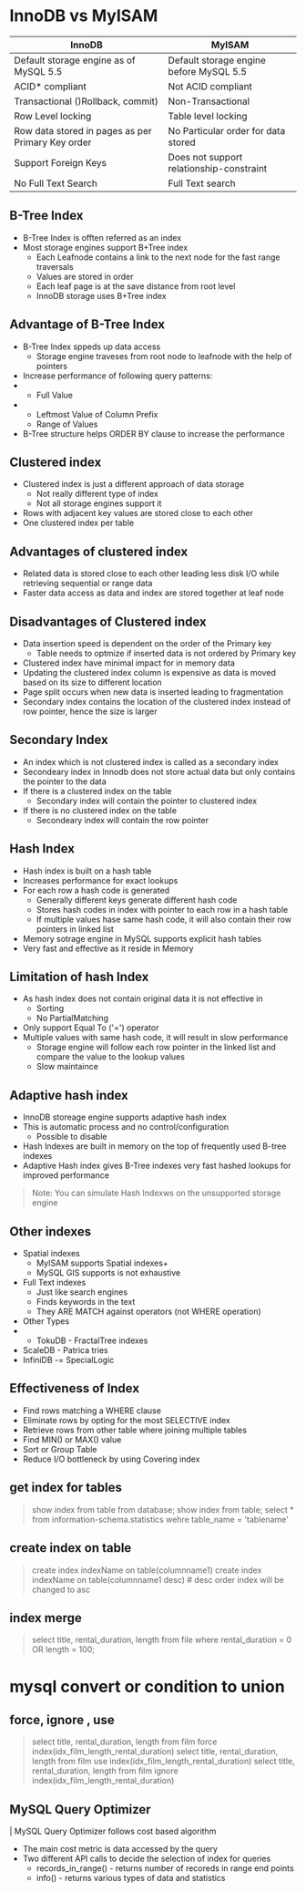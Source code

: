 
# InnoDB vs MyISAM

| InnoDB  |  MyISAM  | 
| ----- |  ------  |
| Default storage engine as of MySQL 5.5 | Default storage engine before MySQL 5.5
| ACID* compliant | Not ACID compliant  | 
| Transactional ()Rollback, commit)  | Non-Transactional | 
| Row Level locking | Table level locking | 
| Row data stored in pages as per Primary Key order | No Particular order for data stored |
| Support Foreign Keys | Does not support relationship-constraint | 
| No Full Text Search | Full Text search |

## B-Tree Index

+ B-Tree Index is offten referred as an index
+ Most storage engines support B+Tree index
  + Each Leafnode contains a link to the next node for the fast range traversals
  + Values are stored in order
  + Each leaf page is at the save distance from root level
  + InnoDB storage uses B+Tree index


## Advantage of B-Tree Index

+ B-Tree Index sppeds up data access
  + Storage engine traveses from root node to leafnode with the help of pointers
+ Increase performance of following query patterns:
+   + Full Value
+   + Leftmost Value of Column Prefix
    + Range of Values
+ B-Tree structure helps ORDER BY clause to increase the performance


## Clustered index

+ Clustered index is just a different approach of data storage
  + Not really different type of index
  + Not all storage engines support it
+ Rows with adjacent key values are stored close to each other
+ One clustered index per table


## Advantages of clustered index

+ Related data is stored close to each other leading less disk I/O while retrieving sequential or range data
+ Faster data access as data and index are stored together at leaf node


## Disadvantages of Clustered index

+ Data insertion speed is dependent on the order of the Primary key
  + Table needs to optmize if inserted data is not ordered by Primary key
+ Clustered index have minimal impact for in memory data
+ Updating the clustered index column is expensive as data is moved based on its size to different location
+ Page split occurs when new data is inserted leading to fragmentation
+ Secondary index contains the location of the clustered index instead of row pointer, hence the size is larger

## Secondary Index

+ An index which is not clustered index is called as a secondary index
+ Secondeary index in Innodb does not store actual data but only contains the pointer to the data
+ If there is a clustered index on the table
  + Secondary index will contain the pointer to clustered index
+ If there is no clustered index on the table
  + Secondeary index will contain the row pointer

## Hash Index

+ Hash index is built on a hash table
+ Increases performance for exact lookups
+ For each row a hash code is generated
  + Generally different keys generate different hash code
  + Stores hash codes in index with pointer to each row in a hash table
  + If multiple values hase same hash code, it will also contain their row pointers in linked list
+ Memory sotrage engine in MySQL supports explicit hash tables
+ Very fast and effective as it reside in Memory


## Limitation of hash Index

+ As hash index does not contain original data it is not effective in 
  + Sorting
  + No PartialMatching
+ Only support Equal To ('=') operator
+ Multiple values with same hash code, it will result in slow performance
  + Storage engine will follow each row pointer in the linked list and compare the value to the lookup values
  + Slow maintaince


## Adaptive hash index

+ InnoDB storeage engine supports  adaptive hash index
+ This is automatic process and no control/configuration
  + Possible to disable
+ Hash Indexes are built in memory on the top of frequently used B-tree indexes
+ Adaptive Hash index gives B-Tree indexes very fast hashed lookups for improved performance


> Note: You can simulate Hash Indexws on the unsupported storage engine

## Other indexes

+ Spatial indexes
  + MyISAM supports Spatial indexes+
  + MySQL GIS supports is not exhaustive
+ Full Text indexes
  + Just like search engines
  + Finds keywords in the text
  + They ARE MATCH against operators (not WHERE operation)
+ Other Types
+ + TokuDB - FractalTree indexes
+ ScaleDB - Patrica tries
+ InfiniDB -= SpecialLogic


## Effectiveness of Index

+ Find rows matching a WHERE clause
+ Eliminate rows by opting for the most SELECTIVE index
+ Retrieve rows from other table where joining multiple tables
+ Find MIN() or MAX() value
+ Sort or Group Table
+ Reduce I/O bottleneck by using Covering index


## get index for tables

> show index from  table from database;
> show index from table;
> select * from information-schema.statistics wehre table_name = 'tablename'

## create index on table
> create index indexName on table(columnname1)
> create index indexName on table(columnname1 desc) # desc order index will be changed to asc


## index merge

> select title, rental_duration, length from file where rental_duration = 0 OR length = 100;

# mysql convert or condition to union

## force, ignore , use

> select title, rental_duration, length from film force index(idx_film_length_rental_duration)
> select title, rental_duration, length from film use index(idx_film_length_rental_duration)
> select title, rental_duration, length from film ignore index(idx_film_length_rental_duration)

## MySQL Query Optimizer

| MySQL Query Optimizer follows cost based algorithm
  + The main cost metric is data accessed by the query
+ Two different API calls to decide the selection of index for queries
  + records_in_range() - returns number of recoreds in range end points
  + info() - returns various types of data and statistics



